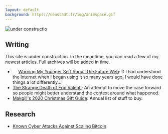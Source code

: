 ```yaml
---
layout: default
background: https://neustadt.fr/img/animspace.gif
---
```


![under constructio](https://images2.minutemediacdn.com/image/upload/c_fit,f_auto,fl_lossy,q_auto,w_728/v1555999902/shape/mentalfloss/construction_8.gif?itok=i0AHeyO3)


## Writing

This site is under construction. In the meantime, you can read a few of my newest articles. Full archives will be added in time.

- <img src="https://neustadt.fr/img/web.gif" height="14" alt=""> [Warning My Younger Self About The Future Web](/): If I had understood the Internet when I began using it so many years ago, I would have done things a lot differently...
- [The Strange Death of Erin Valenti](/): An attempt to move the case forward so people might better understand the context around what happened.
- [Makgill's 2020 Christmas Gift Guide](/): Annual list of stuff to buy.

## Research

- [Known Cyber Attacks Against Scaling Bitcoin](/)

